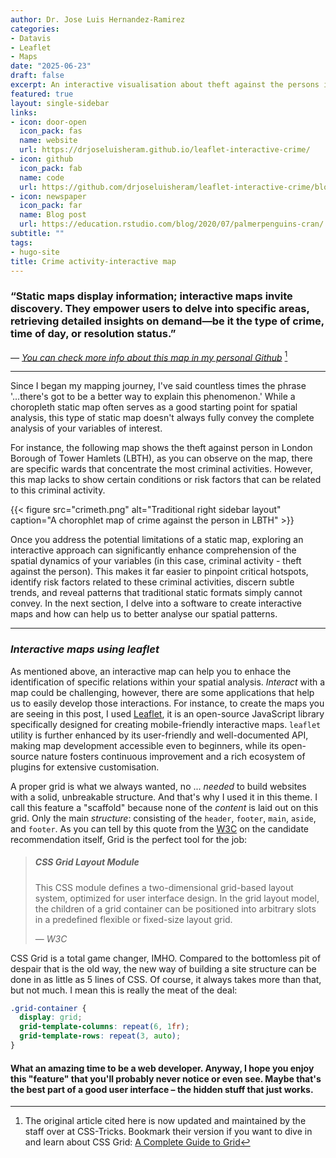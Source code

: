 ```yaml
---
author: Dr. Jose Luis Hernandez-Ramirez
categories:
- Datavis
- Leaflet
- Maps
date: "2025-06-23"
draft: false
excerpt: An interactive visualisation about theft against the persons in London Borough of Tower Hamlets in July 2024.
featured: true
layout: single-sidebar
links:
- icon: door-open
  icon_pack: fas
  name: website
  url: https://drjoseluisheram.github.io/leaflet-interactive-crime/
- icon: github
  icon_pack: fab
  name: code
  url: https://github.com/drjoseluisheram/leaflet-interactive-crime/blob/main/LBTH_wardtheftperson0724-Octoberproof.html
- icon: newspaper
  icon_pack: far
  name: Blog post
  url: https://education.rstudio.com/blog/2020/07/palmerpenguins-cran/
subtitle: ""
tags:
- hugo-site
title: Crime activity-interactive map
---
```


### “Static maps display information; interactive maps invite discovery. They empower users to delve into specific areas, retrieving detailed insights on demand—be it the type of crime, time of day, or resolution status.”

*— [You can check more info about this map in my personal Github](https://github.com/drjoseluisheram/leaflet-interactive-crime)* [^1]

---

Since I began my mapping journey, I've said countless times the phrase '...there's got to be a better way to explain this phenomenon.' While a choropleth static map often serves as a good starting point for spatial analysis, this type of static map doesn't always fully convey the complete analysis of your variables of interest. 

For instance, the following map shows the theft against person in London Borough of Tower Hamlets (LBTH), as you can observe on the map, there are specific wards that concentrate the most criminal activities. However, this map lacks to show certain conditions or risk factors that can be related to this criminal activity.

{{< figure src="crimeth.png" alt="Traditional right sidebar layout" caption="A chorophlet map of crime against the person in LBTH" >}}

Once you address the potential limitations of a static map, exploring an interactive approach can significantly enhance comprehension of the spatial dynamics of your variables (in this case, criminal activity - theft against the person). This makes it far easier to pinpoint critical hotspots, identify risk factors related to these criminal activities, discern subtle trends, and reveal patterns that traditional static formats simply cannot convey. In the next section, I delve into a software to create interactive maps and how can help us to better analyse our spatial patterns.


---

### <dfn title="Interactive maps using leaflet.">Interactive maps using leaflet</dfn>

As mentioned above, an interactive map can help you to enhace the identification of specific relations within your spatial analysis. _Interact_ with a map could be challenging, however, there are some applications that help us to easily develop those interactions. For instance, to create the maps you are seeing in this post, I used [Leaflet](https://leafletjs.com/), it is an open-source JavaScript library specifically designed for creating mobile-friendly interactive maps. `leaflet` utility is further enhanced by its user-friendly and well-documented API, making map development accessible even to beginners, while its open-source nature fosters continuous improvement and a rich ecosystem of plugins for extensive customisation.  

A proper grid is what we always wanted, no ... _needed_ to build websites with a solid, unbreakable structure. And that's why I used it in this theme. I call this feature a "scaffold" because none of the _content_ is laid out on this grid. Only the main _structure_: consisting of the `header`, `footer`, `main`, `aside`, and `footer`. As you can tell by this quote from the [W3C](https://www.w3.org/TR/css-grid-1/) on the candidate recommendation itself, Grid is the perfect tool for the job:

> ##### CSS Grid Layout Module
>
> This CSS module defines a two-dimensional grid-based layout system, optimized for user interface design. In the grid layout model, the children of a grid container can be positioned into arbitrary slots in a predefined flexible or fixed-size layout grid.
>
> — _W3C_

CSS Grid is a total game changer, IMHO. Compared to the bottomless pit of despair that is the old way, the new way of building a site structure can be done in as little as 5 lines of CSS. Of course, it always takes more than that, but not much. I mean this is really the meat of the deal:

```css
.grid-container {
  display: grid;
  grid-template-columns: repeat(6, 1fr);
  grid-template-rows: repeat(3, auto);
}
```

#### What an amazing time to be a web developer. Anyway, I hope you enjoy this "feature" that you'll probably never notice or even see. Maybe that's the best part of a good user interface – the hidden stuff that just works.

[^1]: The original article cited here is now updated and maintained by the staff over at CSS-Tricks. Bookmark their version if you want to dive in and learn about CSS Grid: [A Complete Guide to Grid](https://css-tricks.com/snippets/css/complete-guide-grid/)

